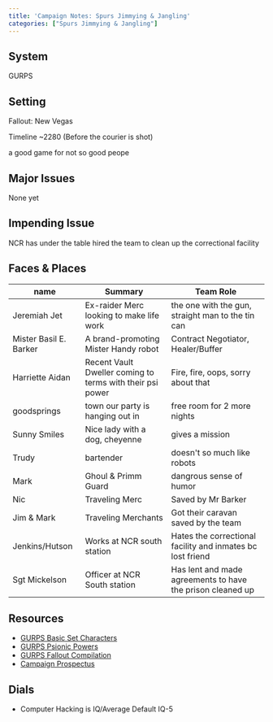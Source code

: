 ```yaml
---
title: 'Campaign Notes: Spurs Jimmying & Jangling'
categories: ["Spurs Jimmying & Jangling"]
---
```


## System
GURPS

## Setting
Fallout: New Vegas

Timeline ~2280 (Before the courier is shot)

a good game for not so good peope

## Major Issues
None yet

## Impending Issue
NCR has under the table hired the team to clean up the correctional facility

## Faces & Places
name                   | Summary                                                   | Team Role
---                    | ---                                                       | ---
Jeremiah Jet           | Ex-raider Merc looking to make life work                  | the one with the gun, straight man to the tin can
Mister Basil E. Barker | A brand-promoting Mister Handy robot                      | Contract Negotiator, Healer/Buffer
Harriette Aidan        | Recent Vault Dweller coming to terms with their psi power | Fire, fire, oops, sorry about that
goodsprings            | town our party is hanging out in                          | free room for 2 more nights
Sunny Smiles           | Nice lady with a dog, cheyenne                            | gives a mission
Trudy                  | bartender                                                 | doesn't so much like robots
Mark                   | Ghoul & Primm Guard                                       | dangrous sense of humor
Nic                    | Traveling Merc                                            | Saved by Mr Barker
Jim & Mark             | Traveling Merchants                                       | Got their caravan saved by the team
Jenkins/Hutson         | Works at NCR south station                                | Hates the correctional facility and inmates bc lost friend
Sgt Mickelson          | Officer at NCR South station                              | Has lent and made agreements to have the prison cleaned up

## Resources
* [GURPS Basic Set Characters](http://www.sjgames.com/gurps/books/Basic/)
* [GURPS Psionic Powers](http://www.sjgames.com/gurps/books/psionicpowers/)
* [GURPS Fallout Compilation](http://gurps.fallout.free.fr/)
* [Campaign Prospectus](/pdf/2017/SJJ-Campaign-Prospectus.pdf)

## Dials
* Computer Hacking is IQ/Average Default IQ-5
